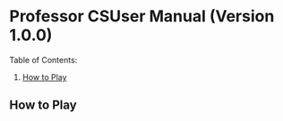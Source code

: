 # Professor CSUser Manual (Version 1.0.0)

Table of Contents:
1. [How to Play](#how-to-play)
 
## How to Play